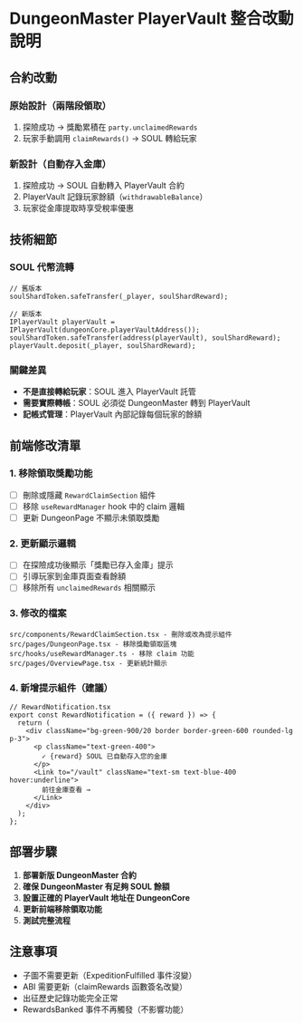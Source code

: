# DungeonMaster PlayerVault 整合改動說明

## 合約改動

### 原始設計（兩階段領取）
1. 探險成功 → 獎勵累積在 `party.unclaimedRewards`
2. 玩家手動調用 `claimRewards()` → SOUL 轉給玩家

### 新設計（自動存入金庫）
1. 探險成功 → SOUL 自動轉入 PlayerVault 合約
2. PlayerVault 記錄玩家餘額（`withdrawableBalance`）
3. 玩家從金庫提取時享受稅率優惠

## 技術細節

### SOUL 代幣流轉
```solidity
// 舊版本
soulShardToken.safeTransfer(_player, soulShardReward);

// 新版本
IPlayerVault playerVault = IPlayerVault(dungeonCore.playerVaultAddress());
soulShardToken.safeTransfer(address(playerVault), soulShardReward);
playerVault.deposit(_player, soulShardReward);
```

### 關鍵差異
- **不是直接轉給玩家**：SOUL 進入 PlayerVault 託管
- **需要實際轉帳**：SOUL 必須從 DungeonMaster 轉到 PlayerVault
- **記帳式管理**：PlayerVault 內部記錄每個玩家的餘額

## 前端修改清單

### 1. 移除領取獎勵功能
- [ ] 刪除或隱藏 `RewardClaimSection` 組件
- [ ] 移除 `useRewardManager` hook 中的 claim 邏輯
- [ ] 更新 DungeonPage 不顯示未領取獎勵

### 2. 更新顯示邏輯
- [ ] 在探險成功後顯示「獎勵已存入金庫」提示
- [ ] 引導玩家到金庫頁面查看餘額
- [ ] 移除所有 `unclaimedRewards` 相關顯示

### 3. 修改的檔案
```
src/components/RewardClaimSection.tsx - 刪除或改為提示組件
src/pages/DungeonPage.tsx - 移除獎勵領取區塊
src/hooks/useRewardManager.ts - 移除 claim 功能
src/pages/OverviewPage.tsx - 更新統計顯示
```

### 4. 新增提示組件（建議）
```tsx
// RewardNotification.tsx
export const RewardNotification = ({ reward }) => {
  return (
    <div className="bg-green-900/20 border border-green-600 rounded-lg p-3">
      <p className="text-green-400">
        ✓ {reward} SOUL 已自動存入您的金庫
      </p>
      <Link to="/vault" className="text-sm text-blue-400 hover:underline">
        前往金庫查看 →
      </Link>
    </div>
  );
};
```

## 部署步驟

1. **部署新版 DungeonMaster 合約**
2. **確保 DungeonMaster 有足夠 SOUL 餘額**
3. **設置正確的 PlayerVault 地址在 DungeonCore**
4. **更新前端移除領取功能**
5. **測試完整流程**

## 注意事項

- 子圖不需要更新（ExpeditionFulfilled 事件沒變）
- ABI 需要更新（claimRewards 函數簽名改變）
- 出征歷史記錄功能完全正常
- RewardsBanked 事件不再觸發（不影響功能）